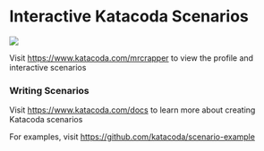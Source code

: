 # Interactive Katacoda Scenarios

[![](http://shields.katacoda.com/katacoda/mrcrapper/count.svg)](https://www.katacoda.com/mrcrapper "Get your profile on Katacoda.com")

Visit https://www.katacoda.com/mrcrapper to view the profile and interactive scenarios

### Writing Scenarios
Visit https://www.katacoda.com/docs to learn more about creating Katacoda scenarios

For examples, visit https://github.com/katacoda/scenario-example

